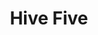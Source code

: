 ---
title: Hive Five
description: Explore what matters in tech, productivity, and security.
url: https://www.hivefive.community/
image:
    # url: '/assets/images/cafe.png'
    # alt: 'Cafe'
tags: ['news']
pubDate: 2024-01-29
draft: false
---